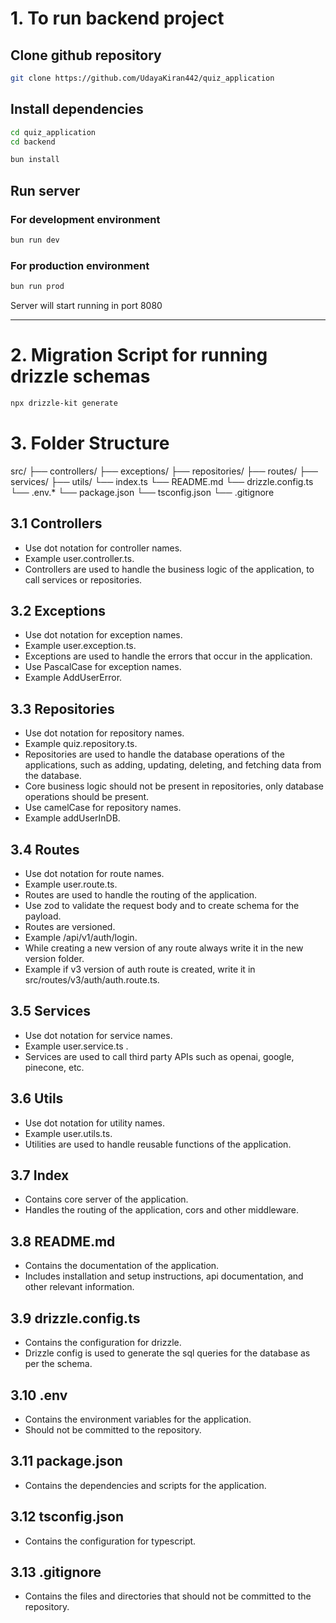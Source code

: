 # 1. To run backend project

## Clone github repository
```sh
git clone https://github.com/UdayaKiran442/quiz_application
```

## Install dependencies
```sh
cd quiz_application
cd backend
```

```sh
bun install
```

## Run server

### For development environment
```sh
bun run dev
```

### For production environment
```sh
bun run prod
```

Server will start running in port 8080

-------------------------------------

# 2. Migration Script for running drizzle schemas
```sh
npx drizzle-kit generate
```

# 3. Folder Structure

src/
├── controllers/
├── exceptions/
├── repositories/
├── routes/
├── services/
├── utils/
└── index.ts
└── README.md
└── drizzle.config.ts
└── .env.*
└── package.json
└── tsconfig.json
└── .gitignore

## 3.1 Controllers

- Use dot notation for controller names.
- Example user.controller.ts.
- Controllers are used to handle the business logic of the application, to call services or repositories.

## 3.2 Exceptions

- Use dot notation for exception names.
- Example user.exception.ts.
- Exceptions are used to handle the errors that occur in the application.
- Use PascalCase for exception names.
- Example AddUserError.

## 3.3 Repositories
- Use dot notation for repository names.
- Example quiz.repository.ts.
- Repositories are used to handle the database operations of the applications, such as adding, updating, deleting, and fetching data from the database.
- Core business logic should not be present in repositories, only database operations should be present.
- Use camelCase for repository names.
- Example addUserInDB.

## 3.4 Routes
- Use dot notation for route names.
- Example user.route.ts.
- Routes are used to handle the routing of the application.
- Use zod to validate the request body and to create schema for the payload.
- Routes are versioned.
- Example /api/v1/auth/login.
- While creating a new version of any route always write it in the new version folder.
- Example if v3 version of auth route is created, write it in src/routes/v3/auth/auth.route.ts.

## 3.5 Services
- Use dot notation for service names.
- Example user.service.ts .
- Services are used to call third party APIs such as openai, google, pinecone, etc.

## 3.6 Utils
- Use dot notation for utility names.
- Example user.utils.ts.
- Utilities are used to handle reusable functions of the application.

## 3.7 Index
- Contains core server of the application.
- Handles the routing of the application, cors and other middleware.

## 3.8 README.md
- Contains the documentation of the application.
- Includes installation and setup instructions, api documentation, and other relevant information.

## 3.9 drizzle.config.ts
- Contains the configuration for drizzle.
- Drizzle config is used to generate the sql queries for the database as per the schema.

## 3.10 .env
- Contains the environment variables for the application.
- Should not be committed to the repository.

## 3.11 package.json
- Contains the dependencies and scripts for the application.

## 3.12 tsconfig.json
- Contains the configuration for typescript.

## 3.13 .gitignore
- Contains the files and directories that should not be committed to the repository.
